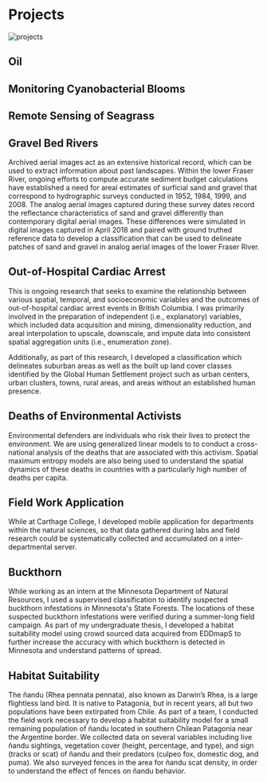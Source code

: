 # Projects

![projects](https://pwhitman.github.io/images/cyan.png)

## Oil

## Monitoring Cyanobacterial Blooms 

## Remote Sensing of Seagrass 

## Gravel Bed Rivers
Archived aerial images act as an extensive historical record, which can be used to extract information about past landscapes. Within the lower Fraser River, ongoing efforts to compute accurate sediment budget calculations have established a need for areal estimates of surficial sand and gravel that correspond to hydrographic surveys conducted in 1952, 1984, 1999, and 2008. The analog aerial images captured during these survey dates record the reflectance characteristics of sand and gravel differently than contemporary digital aerial images. These differences were simulated in digital images captured in April 2018 and paired with ground truthed reference data to develop a classification that can be used to delineate patches of sand and gravel in analog aerial images of the lower Fraser River.

## Out-of-Hospital Cardiac Arrest
This is ongoing research that seeks to examine the relationship between various spatial, temporal, and socioeconomic variables and the outcomes of out-of-hospital cardiac arrest events in British Columbia. I was primarily involved in the preparation of independent (i.e., explanatory) variables, which included data acquisition and mining, dimensionality reduction, and areal interpolation to upscale, downscale, and impute data into consistent spatial aggregation units (i.e., enumeration zone).
 
Additionally, as part of this research, I developed a classification which delineates suburban areas as well as the built up land cover classes identified by the Global Human Settlement project such as urban centers, urban clusters, towns, rural areas, and areas without an established human presence.

## Deaths of Environmental Activists
Environmental defenders are individuals who risk their lives to protect the environment. We are using generalized linear models to to conduct a cross-national analysis of the deaths that are associated with this activism. Spatial maximum entropy models are also being used to understand the spatial dynamics of these deaths in countries with a particularly high number of deaths per capita.

## Field Work Application
While at Carthage College, I developed mobile application for departments within the natural sciences, so that data  gathered during labs and field research could be systematically collected and accumulated on a inter-departmental server.

## Buckthorn
While working as an intern at the Minnesota Department of Natural Resources, I used a supervised classification to identify suspected buckthorn infestations in Minnesota's State Forests. The locations of these suspected buckthorn infestations were verified during a summer-long field campaign. As part of my undergraduate thesis, I developed a habitat suitability model using crowd sourced data acquired from EDDmapS to further increase the accuracy with which buckthorn is detected in Minnesota and understand patterns of spread. 

## Habitat Suitability
The ñandu (Rhea pennata pennata), also known as Darwin’s Rhea, is a large flightless land bird. It is native to Patagonia, but in recent years, all but two populations have been extirpated from Chile. As part of a team, I conducted the field work necessary to develop a habitat suitability model for a small remaining population of ñandu located in southern Chilean Patagonia near the Argentine border. We collected data on several variables including live ñandu sightings, vegetation cover (height, percentage, and type), and sign (tracks or scat) of ñandu and their predators (culpeo fox, domestic dog, and puma). We also surveyed fences in the area for ñandu scat density, in order to understand the effect of fences on ñandu behavior.
